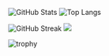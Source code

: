

![GitHub Stats](https://github-readme-stats.vercel.app/api?username=coderlzw-cn&show_icons=true&count_private=true) ![Top Langs](https://github-readme-stats.vercel.app/api/top-langs/?username=coderlzw-cn)



![GitHub Streak](https://github-readme-streak-stats.herokuapp.com/?user=coderlzw-cn) ![](https://stats.justsong.cn/api/juejin?id=1442986871241038)


![trophy](https://github-profile-trophy.vercel.app/?username=coderlzw-cn)
